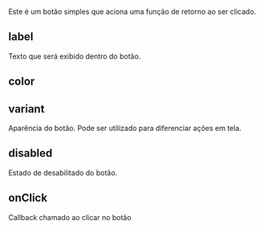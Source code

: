 Este é um botão simples que aciona uma função de retorno ao ser clicado.

## label

Texto que será exibido dentro do botão.

## color

<div>
<gom-color color="#e0ff8b" text='default'></gom-color>
<gom-color color="#ffa58b" text='alert'></gom-color>
</div>

## variant

Aparência do botão. Pode ser utilizado para diferenciar ações em tela.

<gom-preview>
    <div>
        <gom-button label="Primary"></gom-button>
        <gom-button label="Secondary" variant="secondary"></gom-button>
        <gom-button label="Text" variant="text"></gom-button>
    </div>
    <div>
        <gom-button label="Primary" color="alert"></gom-button>
        <gom-button label="Secondary" variant="secondary" color="alert"></gom-button>
        <gom-button label="Text" variant="text" color="alert"></gom-button>
    </div>
</gom-preview>

## disabled

Estado de desabilitado do botão.

<gom-preview>
    <div>
        <gom-button label="Primary" disabled="true"></gom-button>
        <gom-button label="Secondary" variant="secondary" disabled="true"></gom-button>
        <gom-button label="Text" variant="text" disabled="true"></gom-button>
    </div>
    <div>
        <gom-button label="Primary" color="alert" disabled="true"></gom-button>
        <gom-button label="Secondary" variant="secondary" color="alert" disabled="true"></gom-button>
        <gom-button label="Text" variant="text" color="alert" disabled="true"></gom-button>
    </div>
</gom-preview>

## onClick

Callback chamado ao clicar no botão

